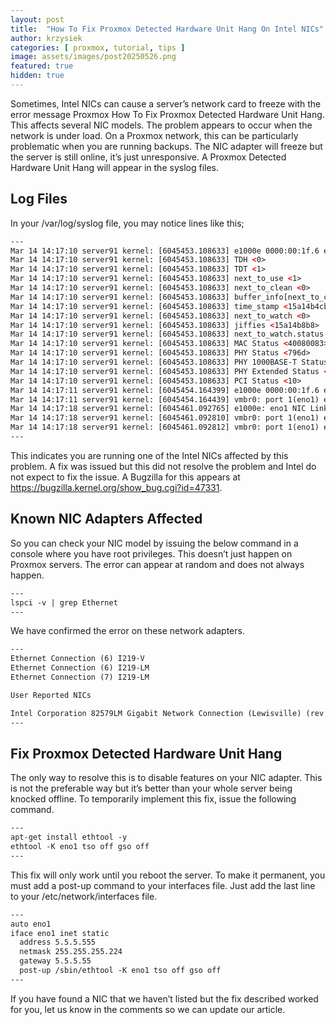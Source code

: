 ```yaml
---
layout: post
title:  "How To Fix Proxmox Detected Hardware Unit Hang On Intel NICs"
author: krzysiek
categories: [ proxmox, tutorial, tips ]
image: assets/images/post20250526.png
featured: true
hidden: true
---
```


Sometimes, Intel NICs can cause a server’s network card to freeze with the error message Proxmox How To Fix Proxmox Detected Hardware Unit Hang. This affects several NIC models. The problem appears to occur when the network is under load. On a Proxmox network, this can be particularly problematic when you are running backups. The NIC adapter will freeze but the server is still online, it’s just unresponsive. A Proxmox Detected Hardware Unit Hang will appear in the syslog files.

## Log Files
In your /var/log/syslog file, you may notice lines like this;

```html
---
Mar 14 14:17:10 server91 kernel: [6045453.108633] e1000e 0000:00:1f.6 eno1: Detected Hardware Unit Hang:
Mar 14 14:17:10 server91 kernel: [6045453.108633] TDH <0>
Mar 14 14:17:10 server91 kernel: [6045453.108633] TDT <1>
Mar 14 14:17:10 server91 kernel: [6045453.108633] next_to_use <1>
Mar 14 14:17:10 server91 kernel: [6045453.108633] next_to_clean <0>
Mar 14 14:17:10 server91 kernel: [6045453.108633] buffer_info[next_to_clean]:
Mar 14 14:17:10 server91 kernel: [6045453.108633] time_stamp <15a14b4cb>
Mar 14 14:17:10 server91 kernel: [6045453.108633] next_to_watch <0>
Mar 14 14:17:10 server91 kernel: [6045453.108633] jiffies <15a14b8b8>
Mar 14 14:17:10 server91 kernel: [6045453.108633] next_to_watch.status <0>
Mar 14 14:17:10 server91 kernel: [6045453.108633] MAC Status <40080083>
Mar 14 14:17:10 server91 kernel: [6045453.108633] PHY Status <796d>
Mar 14 14:17:10 server91 kernel: [6045453.108633] PHY 1000BASE-T Status <3800>
Mar 14 14:17:10 server91 kernel: [6045453.108633] PHY Extended Status <3000>
Mar 14 14:17:10 server91 kernel: [6045453.108633] PCI Status <10>
Mar 14 14:17:11 server91 kernel: [6045454.164399] e1000e 0000:00:1f.6 eno1: Reset adapter unexpectedly
Mar 14 14:17:11 server91 kernel: [6045454.164439] vmbr0: port 1(eno1) entered disabled state
Mar 14 14:17:18 server91 kernel: [6045461.092765] e1000e: eno1 NIC Link is Up 1000 Mbps Full Duplex, Flow Control: Rx/Tx
Mar 14 14:17:18 server91 kernel: [6045461.092810] vmbr0: port 1(eno1) entered blocking state
Mar 14 14:17:18 server91 kernel: [6045461.092812] vmbr0: port 1(eno1) entered forwarding state
---
```

This indicates you are running one of the Intel NICs affected by this problem. A fix was issued but this did not resolve the problem and Intel do not expect to fix the issue. A Bugzilla for this appears at <a target="_blank" href="https://bugzilla.kernel.org/show_bug.cgi?id=47331">https://bugzilla.kernel.org/show_bug.cgi?id=47331</a>.

## Known NIC Adapters Affected
So you can check your NIC model by issuing the below command in a console where you have root privileges. This doesn’t just happen on Proxmox servers. The error can appear at random and does not always happen.

```html
---
lspci -v | grep Ethernet
---
```
We have confirmed the error on these network adapters.

```html
---
Ethernet Connection (6) I219-V
Ethernet Connection (6) I219-LM
Ethernet Connection (7) I219-LM

User Reported NICs

Intel Corporation 82579LM Gigabit Network Connection (Lewisville) (rev 04)
---
```

## Fix Proxmox Detected Hardware Unit Hang
The only way to resolve this is to disable features on your NIC adapter. This is not the preferable way but it’s better than your whole server being knocked offline. To temporarily implement this fix, issue the following command.

```html
---
apt-get install ethtool -y
ethtool -K eno1 tso off gso off
---
```

This fix will only work until you reboot the server. To make it permanent, you must add a post-up command to your interfaces file. Just add the last line to your /etc/network/interfaces file.
```html
---
auto eno1
iface eno1 inet static
  address 5.5.5.555
  netmask 255.255.255.224
  gateway 5.5.5.55
  post-up /sbin/ethtool -K eno1 tso off gso off
---
```  

If you have found a NIC that we haven’t listed but the fix described worked for you, let us know in the comments so we can update our article.

